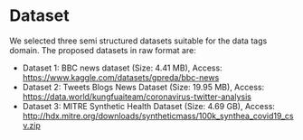 # Dataset
We selected three semi structured datasets suitable for the data tags domain. The proposed datasets in raw format are:

- Dataset 1: BBC news dataset (Size: 4.41 MB), Access: https://www.kaggle.com/datasets/gpreda/bbc-news
- Dataset 2: Tweets Blogs News Dataset (Size: 19.95 MB), Access: https://data.world/kungfuaiteam/coronavirus-twitter-analysis
- Dataset 3: MITRE Synthetic Health Dataset (Size: 4.69 GB), Access: http://hdx.mitre.org/downloads/syntheticmass/100k_synthea_covid19_csv.zip
